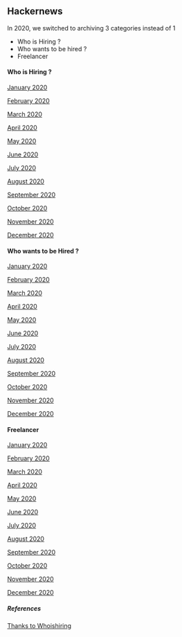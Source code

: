 
## Hackernews

In 2020, we switched to archiving 3 categories instead of 1

* Who is Hiring ?
* Who wants to be hired ?
* Freelancer

#### Who is Hiring ?

[January 2020](https://news.ycombinator.com/item?id=21936440)

[February 2020](https://news.ycombinator.com/item?id=22225314)

[March 2020](https://news.ycombinator.com/item?id=22465476)

[April 2020]()

[May 2020]()

[June 2020]()

[July 2020]()

[August 2020]()

[September 2020]()

[October 2020]()

[November 2020]()

[December 2020]()

#### Who wants to be Hired ?

[January 2020](https://news.ycombinator.com/item?id=21936438)

[February 2020](https://news.ycombinator.com/item?id=22225312)

[March 2020](https://news.ycombinator.com/item?id=22465474)

[April 2020]()

[May 2020]()

[June 2020]()

[July 2020]()

[August 2020]()

[September 2020]()

[October 2020]()

[November 2020]()

[December 2020]()

#### Freelancer

[January 2020](https://news.ycombinator.com/item?id=21936439)

[February 2020](https://news.ycombinator.com/item?id=22225313)

[March 2020](https://news.ycombinator.com/item?id=22465475)

[April 2020]()

[May 2020]()

[June 2020]()

[July 2020]()

[August 2020]()

[September 2020]()

[October 2020]()

[November 2020]()

[December 2020]()

##### References

[Thanks to Whoishiring](https://news.ycombinator.com/submitted?id=whoishiring)
